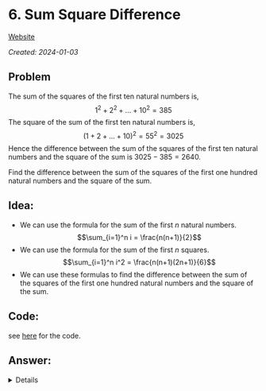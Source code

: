 # 6. Sum Square Difference


[Website](https://projecteuler.net/problem=6)

_Created: 2024-01-03_

## Problem
The sum of the squares of the first ten natural numbers is,
$$1^2 + 2^2 + ... + 10^2 = 385$$
The square of the sum of the first ten natural numbers is,
$$(1 + 2 + ... + 10)^2 = 55^2 = 3025$$
Hence the difference between the sum of the squares of the first ten natural numbers and the square of the sum is $3025 - 385 = 2640$.

Find the difference between the sum of the squares of the first one hundred natural numbers and the square of the sum.

## Idea:
- We can use the formula for the sum of the first $n$ natural numbers.
$$\sum_{i=1}^n i = \frac{n(n+1)}{2}$$
- We can use the formula for the sum of the first $n$ squares.
$$\sum_{i=1}^n i^2 = \frac{n(n+1)(2n+1)}{6}$$
- We can use these formulas to find the difference between the sum of the squares of the first one hundred natural numbers and the square of the sum.

## Code:
see [here](https://github.com/slow-connect/project-euler/blob/main/6.%20Sum%20Square%20Difference/main.py) for the code.

## Answer:
<details>
25164150
</details>
